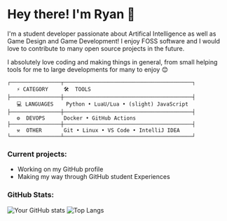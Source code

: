 # Hey there! I'm Ryan 👋

I'm a student developer passionate about Artifical Intelligence as well as Game Design and Game Development! I enjoy FOSS software and I would love to contribute to many open source projects in the future.

I absolutely love coding and making things in general, from small helping tools for me to large developments for many to enjoy 😊

```
┌────────────────┬─────────────────────────────────────────┐
   ⚡ CATEGORY     🛠️  TOOLS                           
├────────────────┼─────────────────────────────────────────┤
   💻 LANGUAGES    Python • LuaU/Lua • (slight) JavaScript       
├────────────────┼─────────────────────────────────────────┤
   ⚙️  DEVOPS      Docker • GitHub Actions              
├────────────────┼─────────────────────────────────────────┤
   ⚒️  OTHER       Git • Linux • VS Code • IntelliJ IDEA 
└────────────────┴─────────────────────────────────────────┘
```
### Current projects:
- Working on my GitHub profile
- Making my way through GitHub student Experiences


### GitHub Stats:
![Your GitHub stats](https://github-readme-stats.vercel.app/api?username=gitryzn&show_icons=true&theme=tokyonight)
![Top Langs](https://github-readme-stats.vercel.app/api/top-langs/?username=gitryzn&layout=compact&theme=tokyonight)

<!--
**gitryzn/gitryzn** is a ✨ _special_ ✨ repository because its `README.md` (this file) appears on your GitHub profile.

Here are some ideas to get you started:

- 🔭 I’m currently working on ...
- 🌱 I’m currently learning ...
- 👯 I’m looking to collaborate on ...
- 🤔 I’m looking for help with ...
- 💬 Ask me about ...
- 📫 How to reach me: ...
- 😄 Pronouns: ...
- ⚡ Fun fact: ...
-->
